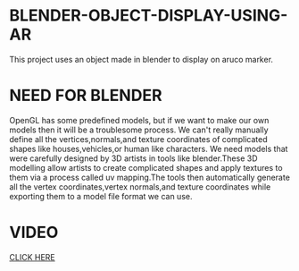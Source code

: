 # BLENDER-OBJECT-DISPLAY-USING-AR
This project uses an object made in blender to display on aruco marker.

# NEED FOR BLENDER
OpenGL has some predefined models, but if we want to make our own models then it will be a troublesome process.
We can't really manually define all the vertices,normals,and texture coordinates of complicated shapes like houses,vehicles,or human like characters.
We need models that were carefully designed by 3D artists in tools like blender.These 3D modelling allow artists to create complicated shapes and
apply textures to them via a process called uv mapping.The tools then automatically generate all the vertex coordinates,vertex normals,and texture coordinates
while exporting them to a model file format we can use.

# VIDEO
[CLICK HERE](https://drive.google.com/file/d/1DWFmU4tC98cRJJFpP_xXX1DjfZF_z_RZ/view?usp=sharing)
